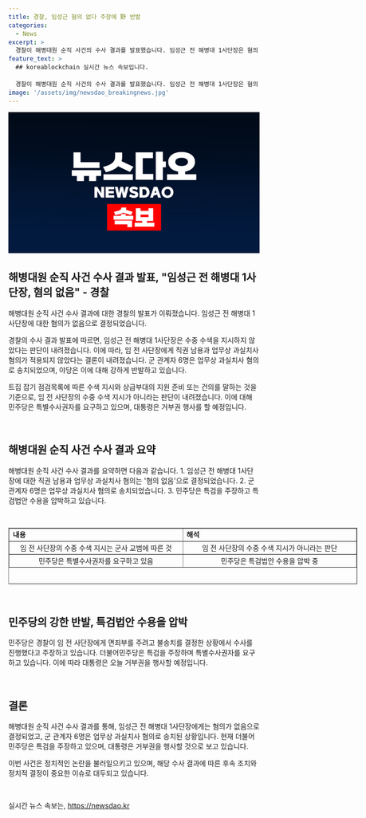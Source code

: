 ```yaml
---
title: 경찰, 임성근 혐의 없다 주장에 野 반발
categories:
  - News
excerpt: >
  경찰이 해병대원 순직 사건의 수사 결과를 발표했습니다. 임성근 전 해병대 1사단장은 혐의 없음으로 불송치 결정을 받았으며, 다만 6명의 군 관계자는 업무상 과실치사 혐의로 송치되었습니다. 이에 민주당은 특검을 주장하며 반발하고, 특검법안 수용을 압박하고 있습니다. 민주당은 경찰의 결정을 비공개로 추진한 것과 수사 결과 발표를 비공개로 한 점을 문제 삼았습니다. 추가적인 관련 소식은 윤석열 대통령의 거부권 행사가 기다려집니다.
feature_text: >
  ## koreablockchain 실시간 뉴스 속보입니다.

  경찰이 해병대원 순직 사건의 수사 결과를 발표했습니다. 임성근 전 해병대 1사단장은 혐의 없음으로 불송치 결정을 받았으며, 다만 6명의 군 관계자는 업무상 과실치사 혐의로 송치되었습니다. 이에 민주당은 특검을 주장하며 반발하고, 특검법안 수용을 압박하고 있습니다. 민주당은 경찰의 결정을 비공개로 추진한 것과 수사 결과 발표를 비공개로 한 점을 문제 삼았습니다. 추가적인 관련 소식은 윤석열 대통령의 거부권 행사가 기다려집니다.
image: '/assets/img/newsdao_breakingnews.jpg'
---
```


<p><img src="/assets/img/newsdao_breakingnews.jpg" alt="koreablockchain 속보" /></p>

<h2 data-ke-size="size26">해병대원 순직 사건 수사 결과 발표, "임성근 전 해병대 1사단장, 혐의 없음" - 경찰</h2>

<p>해병대원 순직 사건 수사 결과에 대한 경찰의 발표가 이뤄졌습니다. 임성근 전 해병대 1사단장에 대한 혐의가 없음으로 결정되었습니다.</p>

<p>경찰의 수사 결과 발표에 따르면, 임성근 전 해병대 1사단장은 수중 수색을 지시하지 않았다는 판단이 내려졌습니다. 이에 따라, 임 전 사단장에게 직권 남용과 업무상 과실치사 혐의가 적용되지 않았다는 결론이 내려졌습니다. 군 관계자 6명은 업무상 과실치사 혐의로 송치되었으며, 야당은 이에 대해 강하게 반발하고 있습니다.</p>

<p>트집 잡기 점검목록에 따른 수색 지시와 상급부대의 지원 준비 또는 건의를 말하는 것을 기준으로, 임 전 사단장의 수중 수색 지시가 아니라는 판단이 내려졌습니다. 이에 대해 민주당은 특별수사권자를 요구하고 있으며, 대통령은 거부권 행사를 할 예정입니다.</p>

<p data-ke-size="size16">&nbsp;</p>

<h2 data-ke-size="size26">해병대원 순직 사건 수사 결과 요약</h2>

<p>해병대원 순직 사건 수사 결과를 요약하면 다음과 같습니다.
1. 임성근 전 해병대 1사단장에 대한 직권 남용과 업무상 과실치사 혐의는 '혐의 없음'으로 결정되었습니다.
2. 군 관계자 6명은 업무상 과실치사 혐의로 송치되었습니다.
3. 민주당은 특검을 주장하고 특검법안 수용을 압박하고 있습니다.</p>

<p data-ke-size="size16">&nbsp;</p>

<table style="width: 700px; height: 113px;" border="1">
<tbody>
<tr>
<td style="width: 335px; height: 17px;"><b>내용</b></td>
<td style="width: 335px; height: 17px;"><b>해석</b></td>
</tr>
<tr>
<td style="text-align: center; height: 17px;">임 전 사단장의 수중 수색 지시는 군사 교범에 따른 것</td>
<td style="text-align: center; height: 17px;">임 전 사단장의 수중 수색 지시가 아니라는 판단</td>
</tr>
<tr>
<td style="text-align: center; height: 17px;">민주당은 특별수사권자를 요구하고 있음</td>
<td style="text-align: center; height: 17px;">민주당은 특검법안 수용을 압박 중</td>
</tr>
</tbody>
</table>

<p data-ke-size="size16">&nbsp;</p>

<h2 data-ke-size="size26">민주당의 강한 반발, 특검법안 수용을 압박</h2>

<p>민주당은 경찰이 임 전 사단장에게 면죄부를 주려고 불송치를 결정한 상황에서 수사를 진행했다고 주장하고 있습니다. 더불어민주당은 특검을 주장하며 특별수사권자를 요구하고 있습니다. 이에 따라 대통령은 오늘 거부권을 행사할 예정입니다.</p>

<p data-ke-size="size16">&nbsp;</p>

<h2 data-ke-size="size26">결론</h2>

<p>해병대원 순직 사건 수사 결과를 통해, 임성근 전 해병대 1사단장에게는 혐의가 없음으로 결정되었고, 군 관계자 6명은 업무상 과실치사 혐의로 송치된 상황입니다. 현재 더불어민주당은 특검을 주장하고 있으며, 대통령은 거부권을 행사할 것으로 보고 있습니다.</p>

<p>이번 사건은 정치적인 논란을 불러일으키고 있으며, 해당 수사 결과에 따른 후속 조치와 정치적 결정이 중요한 이슈로 대두되고 있습니다.</p>

<p data-ke-size="size16">&nbsp;</p>
실시간 뉴스 속보는, <a href="https://newsdao.kr" rel="dofollow">https://newsdao.kr</a>


